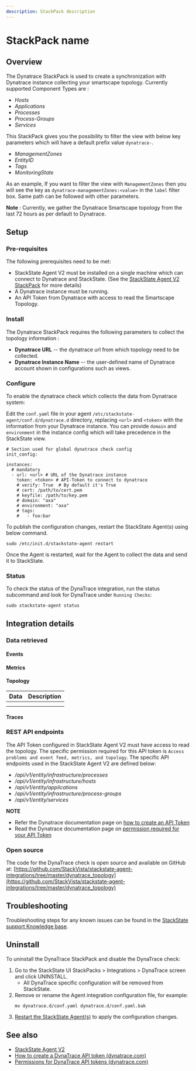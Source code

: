 ```yaml
---
description: StackPack description
---
```


# StackPack name

## Overview

The Dynatrace StackPack is used to create a synchronization with Dynatrace instance collecting your smartscape topology. 
Currently supported Component Types are : 
* _Hosts_
* _Applications_
* _Processes_
* _Process-Groups_
* _Services_

This StackPack gives you the possibility to filter the view with below key parameters which will have a default prefix value `dynatrace-`.
* _ManagementZones_
* _EntityID_
* _Tags_
* _MonitoringState_

As an example, If you want to filter the view with `ManagementZones` then you will see the key as `dynatrace-managementZones:<value>` in the `label` filter 
box. Same path can be followed with other parameters. 

**Note** : Currently, we gather the Dynatrace Smartscape topology from the last 72 hours as per default to Dynatrace.

## Setup

### Pre-requisites

The following prerequisites need to be met:

* StackState Agent V2 must be installed on a single machine which can connect to Dynatrace and StackState. (See the [StackState Agent V2 StackPack](/#/stackpacks/stackstate-agent-v2/) for more details)
* A Dynatrace instance must be running.
* An API Token from Dynatrace with access to read the Smartscape Topology.

### Install

The Dynatrace StackPack requires the following parameters to collect the topology information :

* **Dynatrace URL** -- the dynatrace url from which topology need to be collected. 
* **Dynatrace Instance Name** -- the user-defined name of Dynatrace account shown in configurations such as views. 

### Configure

To enable the dynatrace check which collects the data from Dynatrace system:

Edit the `conf.yaml` file in your agent `/etc/stackstate-agent/conf.d/dynatrace.d` directory, replacing `<url>` and `<token>` with the information from your Dynatrace instance. You can provide `domain` and `environment` in the instance config which will take precedence in the StackState view.

```
# Section used for global dynatrace check config
init_config:

instances:
  # mandatory
  - url: <url> # URL of the Dynatrace instance
    token: <token> # API-Token to connect to dynatrace
    # verify: True  # By default it's True
    # cert: /path/to/cert.pem
    # keyfile: /path/to/key.pem
    # domain: "axa"
    # environment: "axa"
    # tags:
    #   - foo:bar

```

To publish the configuration changes, restart the StackState Agent(s) using below command.

```
sudo /etc/init.d/stackstate-agent restart
```

Once the Agent is restarted, wait for the Agent to collect the data and send it to StackState.

### Status

To check the status of the DynaTrace integration, run the status subcommand and look for DynaTrace under `Running Checks`:

```
sudo stackstate-agent status
```

## Integration details

### Data retrieved

#### Events



#### Metrics



#### Topology



| Data | Description |
|:---|:---|
|  |  |
|  |  | 

#### Traces



### REST API endpoints

The API Token configured in StackState Agent V2 must have access to read the topology. The specific permission required for this API token is `Access problems and event feed, metrics, and topology`. The specific API endpoints used in the StackState Agent V2 are defined below:
* _/api/v1/entity/infrastructure/processes_
* _/api/v1/entity/infrastructure/hosts_
* _/api/v1/entity/applications_
* _/api/v1/entity/infrastructure/process-groups_
* _/api/v1/entity/services_

**NOTE** 
* Refer the Dynatrace documentation page on [how to create an API Token](https://www.dynatrace.com/support/help/shortlink/api-authentication#generate-a-token)
* Read the Dynatrace documentation page on [permission required for your API Token](https://www.dynatrace.com/support/help/shortlink/api-authentication#token-permissions)

### Open source

The code for the DynaTrace check is open source and available on GitHub at:
[https://github.com/StackVista/stackstate-agent-integrations/tree/master/dynatrace_topology](https://github.com/StackVista/stackstate-agent-integrations/tree/master/dynatrace_topology)

## Troubleshooting

Troubleshooting steps for any known issues can be found in the [StackState support Knowledge base](https://support.stackstate.com/hc/en-us/search?category=360002777619&filter_by=knowledge_base&query=DynaTrace).

## Uninstall

To uninstall the DynaTrace StackPack and disable the DynaTrace check:

1. Go to the StackState UI StackPacks > Integrations > DynaTrace screen and click UNINSTALL.
    - All DynaTrace specific configuration will be removed from StackState.
2. Remove or rename the Agent integration configuration file, for example:
    ```
    mv dynatrace.d/conf.yaml dynatrace.d/conf.yaml.bak
    ```
3. [Restart the StackState Agent\(s\)](/stackpacks/integrations/agent.md#start-stop-restart-the-stackstate-agent) to apply the configuration changes.


## See also

- [StackState Agent V2](/stackpacks/integrations/agent.md)
- [How to create a DynaTrace API token (dynatrace.com)](https://www.dynatrace.com/support/help/shortlink/api-authentication#generate-a-token)
- [Permissions for DynaTrace API tokens (dynatrace.com)](https://www.dynatrace.com/support/help/shortlink/api-authentication#token-permissions)